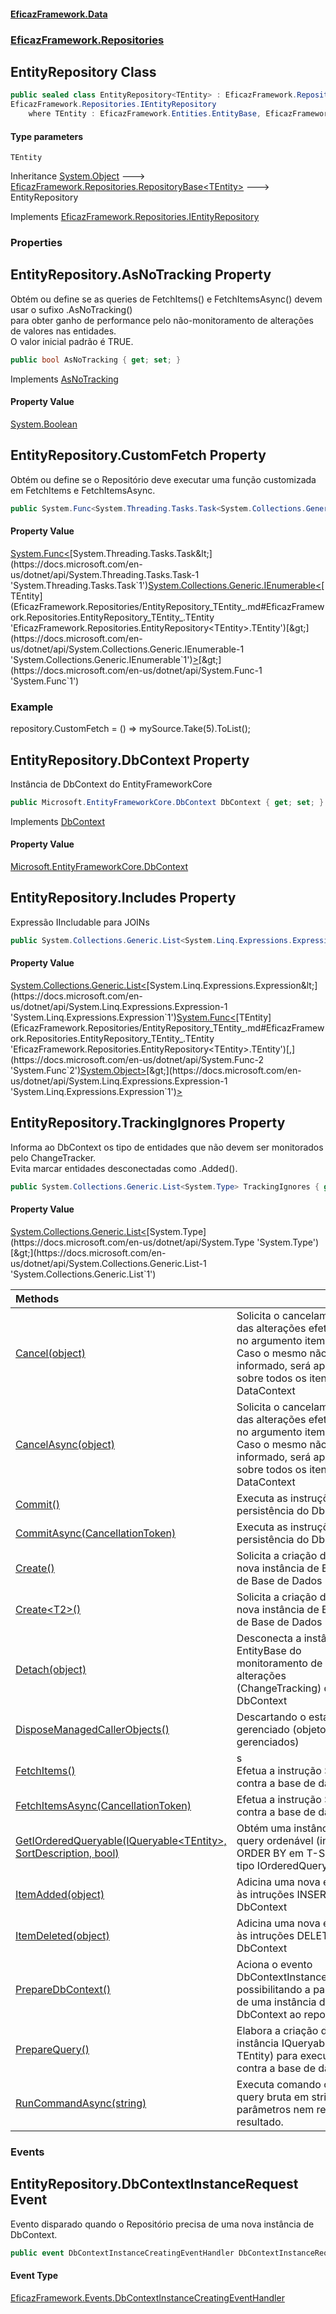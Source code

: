 #### [EficazFramework.Data](EficazFrameworkData.md 'EficazFramework Data')
### [EficazFramework.Repositories](EficazFrameworkData.md#EficazFramework.Repositories 'EficazFramework.Repositories')

## EntityRepository<TEntity> Class

```csharp
public sealed class EntityRepository<TEntity> : EficazFramework.Repositories.RepositoryBase<TEntity>,
EficazFramework.Repositories.IEntityRepository
    where TEntity : EficazFramework.Entities.EntityBase, EficazFramework.Entities.IEntity
```
#### Type parameters

<a name='EficazFramework.Repositories.EntityRepository_TEntity_.TEntity'></a>

`TEntity`

Inheritance [System.Object](https://docs.microsoft.com/en-us/dotnet/api/System.Object 'System.Object') &#129106; [EficazFramework.Repositories.RepositoryBase&lt;](EficazFramework.Repositories/RepositoryBase_T_.md 'EficazFramework.Repositories.RepositoryBase<T>')[TEntity](EficazFramework.Repositories/EntityRepository_TEntity_.md#EficazFramework.Repositories.EntityRepository_TEntity_.TEntity 'EficazFramework.Repositories.EntityRepository<TEntity>.TEntity')[&gt;](EficazFramework.Repositories/RepositoryBase_T_.md 'EficazFramework.Repositories.RepositoryBase<T>') &#129106; EntityRepository<TEntity>

Implements [EficazFramework.Repositories.IEntityRepository](https://docs.microsoft.com/en-us/dotnet/api/EficazFramework.Repositories.IEntityRepository 'EficazFramework.Repositories.IEntityRepository')
### Properties

<a name='EficazFramework.Repositories.EntityRepository_TEntity_.AsNoTracking'></a>

## EntityRepository<TEntity>.AsNoTracking Property

Obtém ou define se as queries de FetchItems() e FetchItemsAsync() devem usar o sufixo .AsNoTracking()   
para obter ganho de performance pelo não-monitoramento de alterações de valores nas entidades.  
O valor inicial padrão é TRUE.

```csharp
public bool AsNoTracking { get; set; }
```

Implements [AsNoTracking](https://docs.microsoft.com/en-us/dotnet/api/EficazFramework.Repositories.IEntityRepository.AsNoTracking 'EficazFramework.Repositories.IEntityRepository.AsNoTracking')

#### Property Value
[System.Boolean](https://docs.microsoft.com/en-us/dotnet/api/System.Boolean 'System.Boolean')

<a name='EficazFramework.Repositories.EntityRepository_TEntity_.CustomFetch'></a>

## EntityRepository<TEntity>.CustomFetch Property

Obtém ou define se o Repositório deve executar uma função customizada em FetchItems e FetchItemsAsync.

```csharp
public System.Func<System.Threading.Tasks.Task<System.Collections.Generic.IEnumerable<TEntity>>> CustomFetch { get; set; }
```

#### Property Value
[System.Func&lt;](https://docs.microsoft.com/en-us/dotnet/api/System.Func-1 'System.Func`1')[System.Threading.Tasks.Task&lt;](https://docs.microsoft.com/en-us/dotnet/api/System.Threading.Tasks.Task-1 'System.Threading.Tasks.Task`1')[System.Collections.Generic.IEnumerable&lt;](https://docs.microsoft.com/en-us/dotnet/api/System.Collections.Generic.IEnumerable-1 'System.Collections.Generic.IEnumerable`1')[TEntity](EficazFramework.Repositories/EntityRepository_TEntity_.md#EficazFramework.Repositories.EntityRepository_TEntity_.TEntity 'EficazFramework.Repositories.EntityRepository<TEntity>.TEntity')[&gt;](https://docs.microsoft.com/en-us/dotnet/api/System.Collections.Generic.IEnumerable-1 'System.Collections.Generic.IEnumerable`1')[&gt;](https://docs.microsoft.com/en-us/dotnet/api/System.Threading.Tasks.Task-1 'System.Threading.Tasks.Task`1')[&gt;](https://docs.microsoft.com/en-us/dotnet/api/System.Func-1 'System.Func`1')

### Example
repository.CustomFetch = () => mySource.Take(5).ToList();

<a name='EficazFramework.Repositories.EntityRepository_TEntity_.DbContext'></a>

## EntityRepository<TEntity>.DbContext Property

Instância de DbContext do EntityFrameworkCore

```csharp
public Microsoft.EntityFrameworkCore.DbContext DbContext { get; set; }
```

Implements [DbContext](https://docs.microsoft.com/en-us/dotnet/api/EficazFramework.Repositories.IEntityRepository.DbContext 'EficazFramework.Repositories.IEntityRepository.DbContext')

#### Property Value
[Microsoft.EntityFrameworkCore.DbContext](https://docs.microsoft.com/en-us/dotnet/api/Microsoft.EntityFrameworkCore.DbContext 'Microsoft.EntityFrameworkCore.DbContext')

<a name='EficazFramework.Repositories.EntityRepository_TEntity_.Includes'></a>

## EntityRepository<TEntity>.Includes Property

Expressão IIncludable para JOINs

```csharp
public System.Collections.Generic.List<System.Linq.Expressions.Expression<System.Func<TEntity,object>>> Includes { get; set; }
```

#### Property Value
[System.Collections.Generic.List&lt;](https://docs.microsoft.com/en-us/dotnet/api/System.Collections.Generic.List-1 'System.Collections.Generic.List`1')[System.Linq.Expressions.Expression&lt;](https://docs.microsoft.com/en-us/dotnet/api/System.Linq.Expressions.Expression-1 'System.Linq.Expressions.Expression`1')[System.Func&lt;](https://docs.microsoft.com/en-us/dotnet/api/System.Func-2 'System.Func`2')[TEntity](EficazFramework.Repositories/EntityRepository_TEntity_.md#EficazFramework.Repositories.EntityRepository_TEntity_.TEntity 'EficazFramework.Repositories.EntityRepository<TEntity>.TEntity')[,](https://docs.microsoft.com/en-us/dotnet/api/System.Func-2 'System.Func`2')[System.Object](https://docs.microsoft.com/en-us/dotnet/api/System.Object 'System.Object')[&gt;](https://docs.microsoft.com/en-us/dotnet/api/System.Func-2 'System.Func`2')[&gt;](https://docs.microsoft.com/en-us/dotnet/api/System.Linq.Expressions.Expression-1 'System.Linq.Expressions.Expression`1')[&gt;](https://docs.microsoft.com/en-us/dotnet/api/System.Collections.Generic.List-1 'System.Collections.Generic.List`1')

<a name='EficazFramework.Repositories.EntityRepository_TEntity_.TrackingIgnores'></a>

## EntityRepository<TEntity>.TrackingIgnores Property

Informa ao DbContext os tipo de entidades que não devem ser monitorados pelo ChangeTracker.  
Evita marcar entidades desconectadas como .Added().

```csharp
public System.Collections.Generic.List<System.Type> TrackingIgnores { get; }
```

#### Property Value
[System.Collections.Generic.List&lt;](https://docs.microsoft.com/en-us/dotnet/api/System.Collections.Generic.List-1 'System.Collections.Generic.List`1')[System.Type](https://docs.microsoft.com/en-us/dotnet/api/System.Type 'System.Type')[&gt;](https://docs.microsoft.com/en-us/dotnet/api/System.Collections.Generic.List-1 'System.Collections.Generic.List`1')

| Methods | |
| :--- | :--- |
| [Cancel(object)](EficazFramework.Repositories/EntityRepository_TEntity_/Cancel(object).md 'EficazFramework.Repositories.EntityRepository<TEntity>.Cancel(object)') | Solicita o cancelamento das alterações efetuadas no argumento item.<br/>Caso o mesmo não seja informado, será aplicado sobre todos os itens no DataContext |
| [CancelAsync(object)](EficazFramework.Repositories/EntityRepository_TEntity_/CancelAsync(object).md 'EficazFramework.Repositories.EntityRepository<TEntity>.CancelAsync(object)') | Solicita o cancelamento das alterações efetuadas no argumento item.<br/>Caso o mesmo não seja informado, será aplicado sobre todos os itens no DataContext |
| [Commit()](EficazFramework.Repositories/EntityRepository_TEntity_/Commit().md 'EficazFramework.Repositories.EntityRepository<TEntity>.Commit()') | Executa as instruções de persistência do DbContext |
| [CommitAsync(CancellationToken)](EficazFramework.Repositories/EntityRepository_TEntity_/CommitAsync(CancellationToken).md 'EficazFramework.Repositories.EntityRepository<TEntity>.CommitAsync(System.Threading.CancellationToken)') | Executa as instruções de persistência do DbContext |
| [Create()](EficazFramework.Repositories/EntityRepository_TEntity_/Create().md 'EficazFramework.Repositories.EntityRepository<TEntity>.Create()') | Solicita a criação de uma nova instância de Entidade de Base de Dados |
| [Create&lt;T2&gt;()](EficazFramework.Repositories/EntityRepository_TEntity_/Create_T2_().md 'EficazFramework.Repositories.EntityRepository<TEntity>.Create<T2>()') | Solicita a criação de uma nova instância de Entidade de Base de Dados |
| [Detach(object)](EficazFramework.Repositories/EntityRepository_TEntity_/Detach(object).md 'EficazFramework.Repositories.EntityRepository<TEntity>.Detach(object)') | Desconecta a instância de EntityBase do monitoramento de alterações (ChangeTracking) do<br/>DbContext |
| [DisposeManagedCallerObjects()](EficazFramework.Repositories/EntityRepository_TEntity_/DisposeManagedCallerObjects().md 'EficazFramework.Repositories.EntityRepository<TEntity>.DisposeManagedCallerObjects()') | Descartando o estado gerenciado (objetos gerenciados) |
| [FetchItems()](EficazFramework.Repositories/EntityRepository_TEntity_/FetchItems().md 'EficazFramework.Repositories.EntityRepository<TEntity>.FetchItems()') | s<br/>            Efetua a instrução SELECT contra a base de dados |
| [FetchItemsAsync(CancellationToken)](EficazFramework.Repositories/EntityRepository_TEntity_/FetchItemsAsync(CancellationToken).md 'EficazFramework.Repositories.EntityRepository<TEntity>.FetchItemsAsync(System.Threading.CancellationToken)') | Efetua a instrução SELECT contra a base de dados |
| [GetIOrderedQueryable(IQueryable&lt;TEntity&gt;, SortDescription, bool)](EficazFramework.Repositories/EntityRepository_TEntity_/GetIOrderedQueryable(IQueryable_TEntity_,SortDescription,bool).md 'EficazFramework.Repositories.EntityRepository<TEntity>.GetIOrderedQueryable(System.Linq.IQueryable<TEntity>, EficazFramework.Collections.SortDescription, bool)') | Obtém uma instância de query ordenável (instrução ORDER BY em T-SQL) do tipo IOrderedQueryable. |
| [ItemAdded(object)](EficazFramework.Repositories/EntityRepository_TEntity_/ItemAdded(object).md 'EficazFramework.Repositories.EntityRepository<TEntity>.ItemAdded(object)') | Adicina uma nova entidade às intruções INSERT do DbContext |
| [ItemDeleted(object)](EficazFramework.Repositories/EntityRepository_TEntity_/ItemDeleted(object).md 'EficazFramework.Repositories.EntityRepository<TEntity>.ItemDeleted(object)') | Adicina uma nova entidade às intruções DELETE do DbContext |
| [PrepareDbContext()](EficazFramework.Repositories/EntityRepository_TEntity_/PrepareDbContext().md 'EficazFramework.Repositories.EntityRepository<TEntity>.PrepareDbContext()') | Aciona o evento DbContextInstanceRequest possibilitando a passagem de uma instância de DbContext ao repositório |
| [PrepareQuery()](EficazFramework.Repositories/EntityRepository_TEntity_/PrepareQuery().md 'EficazFramework.Repositories.EntityRepository<TEntity>.PrepareQuery()') | Elabora a criação da instância IQueryable(Of TEntity) para execução contra a base de dados. |
| [RunCommandAsync(string)](EficazFramework.Repositories/EntityRepository_TEntity_/RunCommandAsync(string).md 'EficazFramework.Repositories.EntityRepository<TEntity>.RunCommandAsync(string)') | Executa comando com query bruta em string, sem parâmetros nem retorno de resultado. |
### Events

<a name='EficazFramework.Repositories.EntityRepository_TEntity_.DbContextInstanceRequest'></a>

## EntityRepository<TEntity>.DbContextInstanceRequest Event

Evento disparado quando o Repositório precisa de uma nova instância de DbContext.

```csharp
public event DbContextInstanceCreatingEventHandler DbContextInstanceRequest;
```

#### Event Type
[EficazFramework.Events.DbContextInstanceCreatingEventHandler](https://docs.microsoft.com/en-us/dotnet/api/EficazFramework.Events.DbContextInstanceCreatingEventHandler 'EficazFramework.Events.DbContextInstanceCreatingEventHandler')